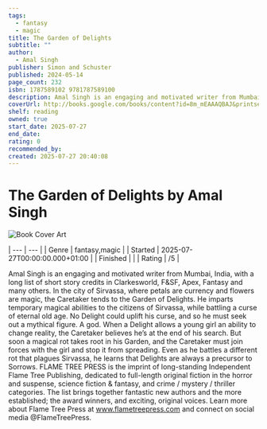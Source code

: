 ```yaml
---
tags:
  - fantasy
  - magic
title: The Garden of Delights
subtitle: ""
author:
  - Amal Singh
publisher: Simon and Schuster
published: 2024-05-14
page_count: 232
isbn: 1787589102 9781787589100
description: Amal Singh is an engaging and motivated writer from Mumbai, India, with a long list of short story credits in Clarkesworld, F&SF, Apex, Fantasy and many others. In the city of Sirvassa, where petals are currency and flowers are magic, the Caretaker tends to the Garden of Delights. He imparts temporary magical abilities to the citizens of Sirvassa, while battling a curse of eternal old age. No Delight could uplift his curse, and so he must seek out a mythical figure. A god. When a Delight allows a young girl an ability to change reality, the Caretaker believes he’s at the end of his search. But soon a magical rot takes root in his Garden, and the Caretaker must join forces with the girl and stop it from spreading. Even as he battles a different rot that plagues Sirvassa, he learns that Delights are always a precursor to Sorrows. FLAME TREE PRESS is the imprint of long-standing Independent Flame Tree Publishing, dedicated to full-length original fiction in the horror and suspense, science fiction & fantasy, and crime / mystery / thriller categories. The list brings together fantastic new authors and the more established; the award winners, and exciting, original voices. Learn more about Flame Tree Press at www.flametreepress.com and connect on social media @FlameTreePress.
coverUrl: http://books.google.com/books/content?id=8m_mEAAAQBAJ&printsec=frontcover&img=1&zoom=1&source=gbs_api
shelf: reading
owned: true
start_date: 2025-07-27
end_date: 
rating: 0
recommended_by: 
created: 2025-07-27 20:40:08
---
```


# The Garden of Delights by Amal Singh

![Book Cover Art](http://books.google.com/books/content?id=8m_mEAAAQBAJ&printsec=frontcover&img=1&zoom=1&source=gbs_api)




| --- | --- |
| Genre | fantasy,magic |
| Started | 2025-07-27T00:00:00.000+01:00 |
| Finished |  |
| Rating | /5 |

Amal Singh is an engaging and motivated writer from Mumbai, India, with a long list of short story credits in Clarkesworld, F&SF, Apex, Fantasy and many others. In the city of Sirvassa, where petals are currency and flowers are magic, the Caretaker tends to the Garden of Delights. He imparts temporary magical abilities to the citizens of Sirvassa, while battling a curse of eternal old age. No Delight could uplift his curse, and so he must seek out a mythical figure. A god. When a Delight allows a young girl an ability to change reality, the Caretaker believes he’s at the end of his search. But soon a magical rot takes root in his Garden, and the Caretaker must join forces with the girl and stop it from spreading. Even as he battles a different rot that plagues Sirvassa, he learns that Delights are always a precursor to Sorrows. FLAME TREE PRESS is the imprint of long-standing Independent Flame Tree Publishing, dedicated to full-length original fiction in the horror and suspense, science fiction & fantasy, and crime / mystery / thriller categories. The list brings together fantastic new authors and the more established; the award winners, and exciting, original voices. Learn more about Flame Tree Press at www.flametreepress.com and connect on social media @FlameTreePress.
